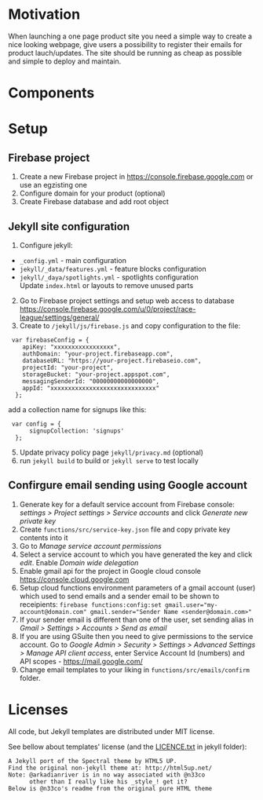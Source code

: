 # Motivation
When launching a one page product site you need a simple way to create a nice looking webpage, give users a possibility to register their emails for product lauch/updates. The site should be running as cheap as possible and simple to deploy and maintain. 

# Components



# Setup 
## Firebase project 
1. Create a new Firebase project in https://console.firebase.google.com or use an egzisting one
2. Configure domain for your product (optional)
3. Create Firebase database and add root object


## Jekyll site configuration

1. Configure jekyll:
* `_config.yml` - main configuration
* `jekyll/_data/features.yml` - feature blocks configuration
* `jekyll/_daya/spotlights.yml` - spotlights configuration  
Update `index.html` or layouts to remove unused parts

2. Go to Firebase project settings and setup web access to database https://console.firebase.google.com/u/0/project/race-league/settings/general/
4. Create to `/jekyll/js/firebase.js` and copy configuration to the file:
```
 var firebaseConfig = {
    apiKey: "xxxxxxxxxxxxxxxxx",
    authDomain: "your-project.firebaseapp.com",
    databaseURL: "https://your-project.firebaseio.com",
    projectId: "your-project",
    storageBucket: "your-project.appspot.com",
    messagingSenderId: "00000000000000000",
    appId: "xxxxxxxxxxxxxxxxxxxxxxxxxxxxxx"
  };
```
add a collection name for signups like this: 
```
 var config = {
      signupCollection: 'signups'
  };
```
5. Update privacy policy page `jekyll/privacy.md` (optional)
6. run `jekyll build` to build or `jekyll serve` to test locally

## Confirgure email sending using Google account

1. Generate key for a default service account from Firebase console:
_settings > Project settings > Service accounts_ and click *Generate new private key*
2. Create `functions/src/service-key.json` file and copy private key contents into it
3. Go to *Manage service account permissions*
5. Select a service account to which you have generated the key and click *edit*. Enable *Domain wide delegation*
6. Enable gmail api for the project in Google cloud console https://console.cloud.google.com
7. Setup cloud functions environment parameters of a gmail account (user) which used to send emails and a sender email to be shown to receipients:
`firebase functions:config:set gmail.user="my-account@domain.com" gmail.sender="Sender Name <sender@domain.com>"`
8. If your sender email is different than one of the user, set sending  alias in *Gmail > Settings > Accounts > Send as email*
9. If you are using GSuite then you need to give permissions to the service account. Go to *Google Admin > Security > Settings > Advanced Settings > Manage API client access*, enter Service Account Id (numbers) and API scopes - https://mail.google.com/
10. Change email templates to your liking in `functions/src/emails/confirm` folder.

# Licenses

All code, but Jekyll templates are distributed under MIT license. 

See bellow about templates' license (and the [LICENCE.txt](jekyll/LICENCE.txt) in jekyll folder):
~~~~~~~~~~~~~~~~~~~~~~~~~~~~~~~~~~~~~~~~~~~~~~~~~~~~~~~~~~
A Jekyll port of the Spectral theme by HTML5 UP.
Find the original non-jekyll theme at: http://html5up.net/
Note: @arkadianriver is in no way associated with @n33co
      other than I really like his _style_! get it?
Below is @n33co's readme from the original pure HTML theme
~~~~~~~~~~~~~~~~~~~~~~~~~~~~~~~~~~~~~~~~~~~~~~~~~~~~~~~~~~

